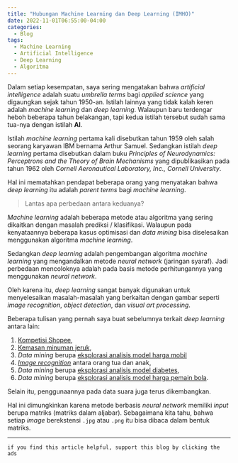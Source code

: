 ```yaml
---
title: "Hubungan Machine Learning dan Deep Learning (IMHO)"
date: 2022-11-01T06:55:00-04:00
categories:
  - Blog
tags:
  - Machine Learning
  - Artificial Intelligence
  - Deep Learning
  - Algoritma
---
```



Dalam setiap kesempatan, saya sering mengatakan bahwa *artificial
intelligence* adalah suatu *umbrella terms* bagi *applied science* yang
digaungkan sejak tahun 1950-an. Istilah lainnya yang tidak kalah keren
adalah *machine learning* dan *deep learning*. Walaupun baru terdengar
heboh beberapa tahun belakangan, tapi kedua istilah tersebut sudah sama
tua-nya dengan istilah **AI**.

Istilah *machine learning* pertama kali disebutkan tahun 1959 oleh salah
seorang karyawan IBM bernama Arthur Samuel. Sedangkan istilah *deep
learning* pertama disebutkan dalam buku *Principles of Neurodynamics:
Perceptrons and the Theory of Brain Mechanisms* yang dipublikasikan pada
tahun 1962 oleh *Cornell Aeronautical Laboratory, Inc., Cornell
University*.

Hal ini mematahkan pendapat beberapa orang yang menyatakan bahwa *deep
learning* itu adalah *parent terms* bagi *machine learning*.

> Lantas apa perbedaan antara keduanya?

*Machine learning* adalah beberapa metode atau algoritma yang sering
dikaitkan dengan masalah prediksi / klasifikasi. Walaupun pada
kenyataannya beberapa kasus optimisasi dan *data mining* bisa
diselesaikan menggunakan algoritma *machine learning*.

Sedangkan *deep learning* adalah pengembangan algoritma *machine
learning* yang mengandalkan metode *neural network* (jaringan syaraf).
Jadi perbedaan mencoloknya adalah pada basis metode perhitungannya yang
menggunakan *neural network*.

Oleh karena itu, *deep learning* sangat banyak digunakan untuk
menyelesaikan masalah-masalah yang berkaitan dengan gambar seperti
*image recognition*, *object detection*, dan *visual art processing*.

Beberapa tulisan yang pernah saya buat sebelumnya terkait *deep
learning* antara lain:

1.  [Kompetisi Shopee](https://ikanx101.com/blog/ndsc-2020/),
2.  [Kemasan minuman jeruk](https://ikanx101.com/blog/deep-nutrisari/),
3.  *Data mining* berupa [eksplorasi analisis model harga
    mobil](https://ikanx101.com/blog/carmudi-ai/)
4.  [*Image recognition*](https://ikanx101.com/blog/deep-ortu/) antara
    orang tua dan anak,
5.  *Data mining* berupa [eksplorasi analisis model
    diabetes](https://ikanx101.com/blog/diabet-ai/),
6.  *Data mining* berupa [eksplorasi analisis model harga pemain
    bola](https://ikanx101.com/blog/EMA-FIFA/).

Selain itu, penggunaannya pada data suara juga terus dikembangkan.

Hal ini dimungkinkan karena metode berbasis *neural network* memiliki
*input* berupa matriks (matriks dalam aljabar). Sebagaimana kita tahu,
bahwa setiap *image* berekstensi `.jpg` atau `.png` itu bisa dibaca
dalam bentuk matriks.

-----

`if you find this article helpful, support this blog by clicking the
ads`
